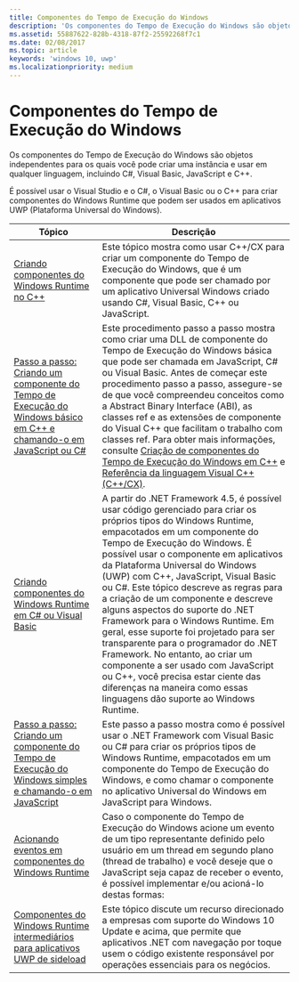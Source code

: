 ```yaml
---
title: Componentes do Tempo de Execução do Windows
description: 'Os componentes do Tempo de Execução do Windows são objetos independentes para os quais você pode criar uma instância e usar em qualquer linguagem, incluindo C#, Visual Basic, JavaScript e C++.'
ms.assetid: 55887622-828b-4318-87f2-25592268f7c1
ms.date: 02/08/2017
ms.topic: article
keywords: 'windows 10, uwp'
ms.localizationpriority: medium
---
```

# <a name="windows-runtime-components"></a>Componentes do Tempo de Execução do Windows
Os componentes do Tempo de Execução do Windows são objetos independentes para os quais você pode criar uma instância e usar em qualquer linguagem, incluindo C#, Visual Basic, JavaScript e C++.

É possível usar o Visual Studio e o C#, o Visual Basic ou o C++ para criar componentes do Windows Runtime que podem ser usados em aplicativos UWP (Plataforma Universal do Windows).

| Tópico | Descrição |
|-------|-------------|
| [Criando componentes do Windows Runtime no C++](creating-windows-runtime-components-in-cpp.md) | Este tópico mostra como usar C++/CX para criar um componente do Tempo de Execução do Windows, que é um componente que pode ser chamado por um aplicativo Universal Windows criado usando C#, Visual Basic, C++ ou JavaScript. |
| [Passo a passo: Criando um componente do Tempo de Execução do Windows básico em C++ e chamando-o em JavaScript ou C#](walkthrough-creating-a-basic-windows-runtime-component-in-cpp-and-calling-it-from-javascript-or-csharp.md) | Este procedimento passo a passo mostra como criar uma DLL de componente do Tempo de Execução do Windows básica que pode ser chamada em JavaScript, C# ou Visual Basic. Antes de começar este procedimento passo a passo, assegure-se de que você compreendeu conceitos como a Abstract Binary Interface (ABI), as classes ref e as extensões de componente do Visual C++ que facilitam o trabalho com classes ref. Para obter mais informações, consulte [Criação de componentes do Tempo de Execução do Windows em C++](creating-windows-runtime-components-in-cpp.md) e [Referência da linguagem Visual C++ (C++/CX)](https://msdn.microsoft.com/library/windows/apps/xaml/hh699871.aspx). |
| [Criando componentes do Windows Runtime em C# ou Visual Basic](creating-windows-runtime-components-in-csharp-and-visual-basic.md) | A partir do .NET Framework 4.5, é possível usar código gerenciado para criar os próprios tipos do Windows Runtime, empacotados em um componente do Tempo de Execução do Windows. É possível usar o componente em aplicativos da Plataforma Universal do Windows (UWP) com C++, JavaScript, Visual Basic ou C#. Este tópico descreve as regras para a criação de um componente e descreve alguns aspectos do suporte do .NET Framework para o Windows Runtime. Em geral, esse suporte foi projetado para ser transparente para o programador do .NET Framework. No entanto, ao criar um componente a ser usado com JavaScript ou C++, você precisa estar ciente das diferenças na maneira como essas linguagens dão suporte ao Windows Runtime. |
| [Passo a passo: Criando um componente do Tempo de Execução do Windows simples e chamando-o em JavaScript](walkthrough-creating-a-simple-windows-runtime-component-and-calling-it-from-javascript.md) | Este passo a passo mostra como é possível usar o .NET Framework com Visual Basic ou C# para criar os próprios tipos de Windows Runtime, empacotados em um componente do Tempo de Execução do Windows, e como chamar o componente no aplicativo Universal do Windows em JavaScript para Windows. |
| [Acionando eventos em componentes do Windows Runtime](raising-events-in-windows-runtime-components.md) | Caso o componente do Tempo de Execução do Windows acione um evento de um tipo representante definido pelo usuário em um thread em segundo plano (thread de trabalho) e você deseje que o JavaScript seja capaz de receber o evento, é possível implementar e/ou acioná-lo destas formas: | 
| [Componentes do Windows Runtime intermediários para aplicativos UWP de sideload](brokered-windows-runtime-components-for-side-loaded-windows-store-apps.md) | Este tópico discute um recurso direcionado a empresas com suporte do Windows 10 Update e acima, que permite que aplicativos .NET com navegação por toque usem o código existente responsável por operações essenciais para os negócios. |
